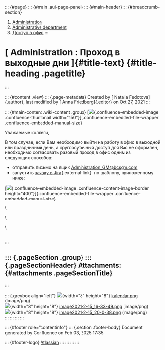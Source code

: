 ::: {#page}
::: {#main .aui-page-panel}
::: {#main-header}
::: {#breadcrumb-section}
1.  [Administration](index.html)
2.  [Administrative
    department](Administrative-department_722534410.html)
3.  [Доступ в офис](727023645.html)
:::

[ Administration : Проход в выходные дни ]{#title-text} {#title-heading .pagetitle}
=======================================================
:::

::: {#content .view}
::: {.page-metadata}
Created by [ Natalia Fedotova]{.author}, last modified by [ Anna
Friedberg]{.editor} on Oct 27, 2021
:::

::: {#main-content .wiki-content .group}
[![](attachments/727023660/730890307.png){.confluence-embedded-image
.confluence-thumbnail width="150"}]{.confluence-embedded-file-wrapper
.confluence-embedded-manual-size}

Уважаемые коллеги, 

В том случае, если Вам необходимо выйти на работу в офис в выходной или
праздничный день, а круглосуточный доступ для Вас не оформлен,
необходимо согласовать разовый проход в офис одним из
следующих способов: 

-   отправить письмо на ящик <Administration_GM@bcsgm.com>
-   запустить [заявку в
    Jira](http://jira/secure/CreateIssue.jspa?pid=16200&issuetype=3){.external-link}
     по шаблону, приложенному ниже:

[![](attachments/727023660/731938912.png){.confluence-embedded-image
.confluence-content-image-border
height="400"}]{.confluence-embedded-file-wrapper
.confluence-embedded-manual-size}

\

\

\

\
:::

::: {.pageSection .group}
::: {.pageSectionHeader}
Attachments: {#attachments .pageSectionTitle}
------------
:::

::: {.greybox align="left"}
![](images/icons/bullet_blue.gif){width="8" height="8"}
[kalendar.png](attachments/727023660/730890307.png) (image/png)\
![](images/icons/bullet_blue.gif){width="8" height="8"}
[image2021-2-15\_16-33-49.png](attachments/727023660/731938870.png)
(image/png)\
![](images/icons/bullet_blue.gif){width="8" height="8"}
[image2021-2-15\_20-0-38.png](attachments/727023660/731938912.png)
(image/png)\
:::
:::
:::
:::

::: {#footer role="contentinfo"}
::: {.section .footer-body}
Document generated by Confluence on Feb 03, 2025 17:35

::: {#footer-logo}
[Atlassian](http://www.atlassian.com/)
:::
:::
:::
:::
